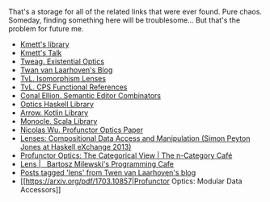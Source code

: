 That's a storage for all of the related links that were ever found. Pure chaos. Someday, finding something here will be troublesome... But that's the problem for future me.

- [Kmett's library](https://github.com/ekmett/lens)
- [Kmett's Talk](https://www.youtube.com/watch?v=cefnmjtAolY)
- [Tweag. Existential Optics](https://www.tweag.io/blog/2022-05-05-existential-optics/)
- [Twan van Laarhoven's Blog](https://www.twanvl.nl/)
- [TvL. Isomorphism Lenses](https://www.twanvl.nl/blog/haskell/isomorphism-lenses)
- [TvL. CPS Functional References](https://www.twanvl.nl/blog/haskell/cps-functional-references)
- [Conal Ellion. Semantic Editor Combinators](http://conal.net/blog/posts/semantic-editor-combinators)
- [Optics Haskell Library](https://hackage.haskell.org/package/optics)
- [Arrow. Kotlin Library](https://arrow-kt.io/)
- [Monocle. Scala Library](https://github.com/optics-dev/Monocle)
- [Nicolas Wu. Profunctor Optics Paper](https://arxiv.org/abs/1703.10857)
- [Lenses: Compositional Data Access and Manipulation (Simon Peyton Jones at Haskell eXchange 2013)](https://rutube.ru/video/6406fa71e762c8fe8c8ebe1fb58b40a7/)
- [Profunctor Optics: The Categorical View | The n-Category Café](https://golem.ph.utexas.edu/category/2020/01/profunctor_optics_the_categori.html)
- [Lens |   Bartosz Milewski's Programming Cafe](https://bartoszmilewski.com/category/lens/)
- [Posts tagged 'lens' from Twen van Laarhoven's blog](https://www.twanvl.nl/tag/lens)
- [[https://arxiv.org/pdf/1703.10857|Profunctor Optics: Modular Data Accessors]]
